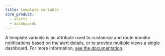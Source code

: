 ```yaml
---
title: template variable
core_product:
  - alerts
  - dashboards
---
```

A template variable is an attribute used to customize and route monitor notifications based on the alert details, or to provide multiple views a single dashboard.
For more information, <a href="/monitors/notify/variables/?tab=is_alert">see the documentation</a>.